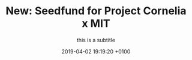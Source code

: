 ---
layout: post
title:  "New: Seedfund for Project Cornelia x MIT"
subtitle: "this is a subtitle"
date:   2019-04-02 19:19:20 +0100
categories: note
link: https://libraries.mit.edu/akdc/2018/12/29/akdc-and-project-cornelia-receive-grant-to-develop-layercake/
---